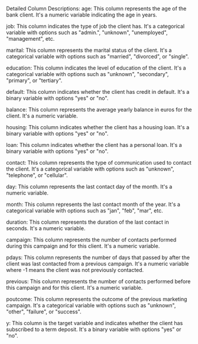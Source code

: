 
Detailed Column Descriptions: 
age: This column represents the age of the bank client. It's a numeric variable indicating the age in years.

job: This column indicates the type of job the client has. It's a categorical variable with options such as "admin.", "unknown", "unemployed", "management", etc.

marital: This column represents the marital status of the client. It's a categorical variable with options such as "married", "divorced", or "single".

education: This column indicates the level of education of the client. It's a categorical variable with options such as "unknown", "secondary", "primary", or "tertiary".

default: This column indicates whether the client has credit in default. It's a binary variable with options "yes" or "no".

balance: This column represents the average yearly balance in euros for the client. It's a numeric variable.

housing: This column indicates whether the client has a housing loan. It's a binary variable with options "yes" or "no".

loan: This column indicates whether the client has a personal loan. It's a binary variable with options "yes" or "no".

contact: This column represents the type of communication used to contact the client. It's a categorical variable with options such as "unknown", "telephone", or "cellular".

day: This column represents the last contact day of the month. It's a numeric variable.

month: This column represents the last contact month of the year. It's a categorical variable with options such as "jan", "feb", "mar", etc.

duration: This column represents the duration of the last contact in seconds. It's a numeric variable.

campaign: This column represents the number of contacts performed during this campaign and for this client. It's a numeric variable.

pdays: This column represents the number of days that passed by after the client was last contacted from a previous campaign. It's a numeric variable where -1 means the client was not previously contacted.

previous: This column represents the number of contacts performed before this campaign and for this client. It's a numeric variable.

poutcome: This column represents the outcome of the previous marketing campaign. It's a categorical variable with options such as "unknown", "other", "failure", or "success".

y: This column is the target variable and indicates whether the client has subscribed to a term deposit. It's a binary variable with options "yes" or "no".
